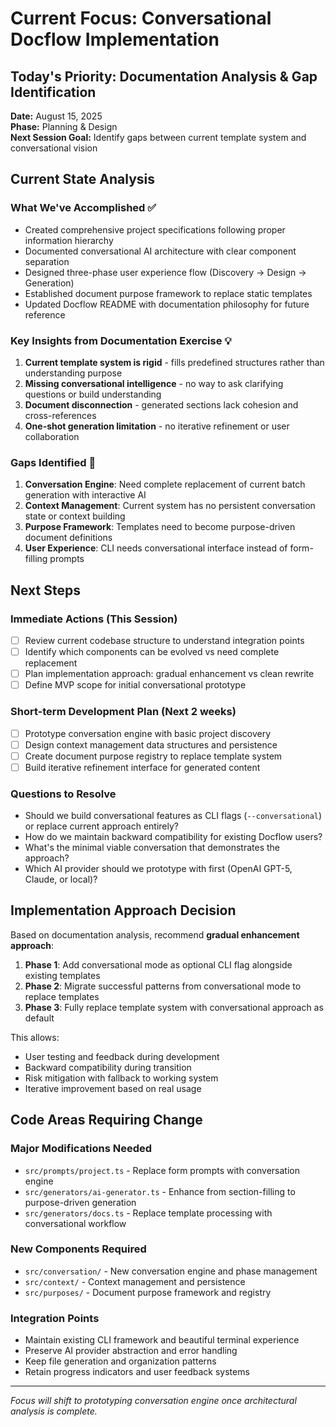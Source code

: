 # Current Focus: Conversational Docflow Implementation

## Today's Priority: Documentation Analysis & Gap Identification

**Date:** August 15, 2025  
**Phase:** Planning & Design  
**Next Session Goal:** Identify gaps between current template system and conversational vision

## Current State Analysis

### What We've Accomplished ✅
- Created comprehensive project specifications following proper information hierarchy
- Documented conversational AI architecture with clear component separation
- Designed three-phase user experience flow (Discovery → Design → Generation)
- Established document purpose framework to replace static templates
- Updated Docflow README with documentation philosophy for future reference

### Key Insights from Documentation Exercise 💡
1. **Current template system is rigid** - fills predefined structures rather than understanding purpose
2. **Missing conversational intelligence** - no way to ask clarifying questions or build understanding
3. **Document disconnection** - generated sections lack cohesion and cross-references
4. **One-shot generation limitation** - no iterative refinement or user collaboration

### Gaps Identified 🎯
1. **Conversation Engine**: Need complete replacement of current batch generation with interactive AI
2. **Context Management**: Current system has no persistent conversation state or context building
3. **Purpose Framework**: Templates need to become purpose-driven document definitions
4. **User Experience**: CLI needs conversational interface instead of form-filling prompts

## Next Steps

### Immediate Actions (This Session)
- [ ] Review current codebase structure to understand integration points
- [ ] Identify which components can be evolved vs need complete replacement
- [ ] Plan implementation approach: gradual enhancement vs clean rewrite
- [ ] Define MVP scope for initial conversational prototype

### Short-term Development Plan (Next 2 weeks)
- [ ] Prototype conversation engine with basic project discovery
- [ ] Design context management data structures and persistence
- [ ] Create document purpose registry to replace template system
- [ ] Build iterative refinement interface for generated content

### Questions to Resolve
- Should we build conversational features as CLI flags (`--conversational`) or replace current approach entirely?
- How do we maintain backward compatibility for existing Docflow users?
- What's the minimal viable conversation that demonstrates the approach?
- Which AI provider should we prototype with first (OpenAI GPT-5, Claude, or local)?

## Implementation Approach Decision

Based on documentation analysis, recommend **gradual enhancement approach**:

1. **Phase 1**: Add conversational mode as optional CLI flag alongside existing templates
2. **Phase 2**: Migrate successful patterns from conversational mode to replace templates  
3. **Phase 3**: Fully replace template system with conversational approach as default

This allows:
- User testing and feedback during development
- Backward compatibility during transition
- Risk mitigation with fallback to working system
- Iterative improvement based on real usage

## Code Areas Requiring Change

### Major Modifications Needed
- `src/prompts/project.ts` - Replace form prompts with conversation engine
- `src/generators/ai-generator.ts` - Enhance from section-filling to purpose-driven generation
- `src/generators/docs.ts` - Replace template processing with conversational workflow

### New Components Required
- `src/conversation/` - New conversation engine and phase management
- `src/context/` - Context management and persistence
- `src/purposes/` - Document purpose framework and registry

### Integration Points
- Maintain existing CLI framework and beautiful terminal experience
- Preserve AI provider abstraction and error handling
- Keep file generation and organization patterns
- Retain progress indicators and user feedback systems

---

*Focus will shift to prototyping conversation engine once architectural analysis is complete.*